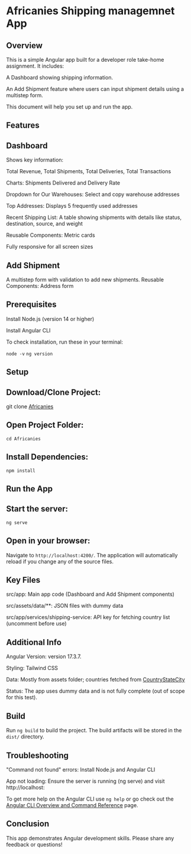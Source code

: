 # Africanies Shipping managemnet App
## Overview

This is a simple Angular app built for a developer role take-home assignment. It includes:

A Dashboard showing shipping information.

An Add Shipment feature where users can input shipment details using a multistep form.

This document will help you set up and run the app.

## Features

## Dashboard

Shows key information:

Total Revenue, Total Shipments, Total Deliveries, Total Transactions

Charts: Shipments Delivered and Delivery Rate

Dropdown for Our Warehouses: Select and copy warehouse addresses

Top Addresses: Displays 5 frequently used addresses

Recent Shipping List: A table showing shipments with details like status, destination, source, and weight

Reusable Components: Metric cards

Fully responsive for all screen sizes

## Add Shipment

A multistep form with validation to add new shipments.
Reusable Components: Address form

## Prerequisites

Install Node.js (version 14 or higher)

Install Angular CLI

To check installation, run these in your terminal:

`node -v`
`ng version`

## Setup

## Download/Clone Project:

git clone [Africanies](https://github.com/yeanca/Africanies/)

## Open Project Folder:

`cd Africanies`

## Install Dependencies:

`npm install`

## Run the App

## Start the server:

`ng serve`

## Open in your browser:

Navigate to `http://localhost:4200/`. The application will automatically reload if you change any of the source files.

## Key Files

src/app: Main app code (Dashboard and Add Shipment components)

src/assets/data/**: JSON files with dummy data

src/app/services/shipping-service: API key for fetching country list (uncomment before use)

## Additional Info

Angular Version: version 17.3.7.

Styling: Tailwind CSS

Data: Mostly from assets folder; countries fetched from [CountryStateCity](https://api.countrystatecity.in)

Status: The app uses dummy data and is not fully complete (out of scope for this test).

## Build

Run `ng build` to build the project. The build artifacts will be stored in the `dist/` directory.

## Troubleshooting

"Command not found" errors: Install Node.js and Angular CLI

App not loading: Ensure the server is running (ng serve) and visit http://localhost:

To get more help on the Angular CLI use `ng help` or go check out the [Angular CLI Overview and Command Reference](https://angular.io/cli) page.


## Conclusion

This app demonstrates Angular development skills. Please share any feedback or questions!

